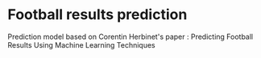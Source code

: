 # Football results prediction

Prediction model based on Corentin Herbinet's paper : Predicting Football Results Using Machine Learning Techniques